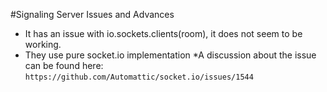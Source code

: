 #Signaling Server Issues and Advances

* It has an issue with io.sockets.clients(room), it does not seem to be working.
* They use pure socket.io implementation
*A discussion about the issue can be found here:
```https://github.com/Automattic/socket.io/issues/1544```
